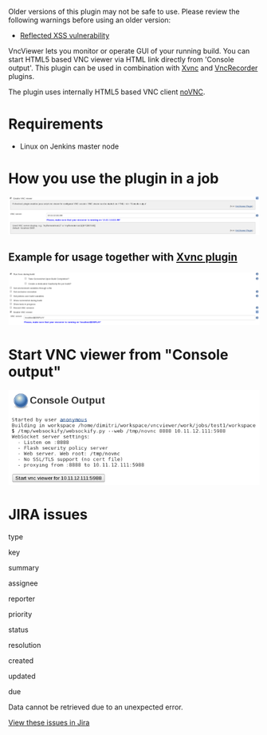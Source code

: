 Older versions of this plugin may not be safe to use. Please review the
following warnings before using an older version:

-   [Reflected XSS
    vulnerability](https://jenkins.io/security/advisory/2020-07-02/#SECURITY-1776)

VncViewer lets you monitor or operate GUI of your running build. You can
start HTML5 based VNC viewer via HTML link directly from 'Console
output'. This plugin can be used in combination
with [Xvnc](http://localhost:8085/display/JENKINS/Xvnc+Plugin) and [VncRecorder](http://localhost:8085/display/JENKINS/VncRecorder+Plugin)
plugins.

The plugin uses internally HTML5 based VNC
client [noVNC](http://kanaka.github.io/noVNC/). 

# Requirements

-   Linux on Jenkins master node

# How you use the plugin in a job

![](docs/images/vncviwer.png)

## Example for usage together with [Xvnc plugin](http://localhost:8085/display/JENKINS/Xvnc+Plugin)

![](docs/images/xvncDisplay.png)

# Start VNC viewer from "Console output"

![](docs/images/startVncViewerFromCo.png)

# JIRA issues

type

key

summary

assignee

reporter

priority

status

resolution

created

updated

due

Data cannot be retrieved due to an unexpected error.

[View these issues in
Jira](https://issues.jenkins-ci.org/secure/IssueNavigator.jspa?reset=true&jqlQuery=project%20=%20JENKINS%20AND%20status%20in%20%28Open,%20%22In%20Progress%22,%20%20%22Closed%22,%20%22Resolved%22,%20Reopened%29%20AND%20component%20=%20vncviewer-plugin%20ORDER%20BY%20issuetype%20ASC,%20priority%20DESC,%20key%20ASC&tempMax=1000&src=confmacro)
